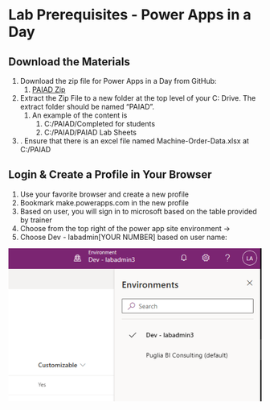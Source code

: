 # Lab Prerequisites - Power Apps in a Day

## Download the Materials

1. Download the zip file for Power Apps in a Day from GitHub:
    1. [PAIAD Zip](PAIAD.zip)
2. Extract the Zip File to a new folder at the top level of your C: Drive. The extract folder should be named “PAIAD”.
     1. An example of the content is
         1. C:/PAIAD/Completed for students
         2. C:/PAIAD/PAIAD Lab Sheets
3. . Ensure that there is an excel file named Machine-Order-Data.xlsx at C:/PAIAD

## Login & Create a Profile in Your Browser

1. Use your favorite browser and create a new profile
2. Bookmark make.powerapps.com in the new profile
3. Based on user, you will sign in to microsoft based on the table provided by trainer
4. Choose from the top right of the power app site environment →
5. Choose Dev - labadmin[YOUR NUMBER] based on user name:


![Environment](../Assets/PAIAD/Snag_3f351f3.png)

